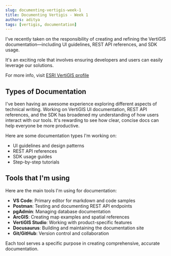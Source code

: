 ```yaml
---
slug: documenting-vertigis-week-1
title: Documenting Vertigis - Week 1
authors: aditya
tags: [vertigis, documentation]
---
```



I've recently taken on the responsibility of creating and refining the VertiGIS documentation—including UI guidelines, REST API references, and SDK usage.

It's an exciting role that involves ensuring developers and users can easily leverage our solutions.
<!-- truncate -->

For more info, visit [ESRI VertiGIS profile](https://www.esri.com/partners/vertigis-a2T70000000TNXcEAO)

## Types of Documentation

I've been having an awesome experience exploring different aspects of technical writing. Working on VertiGIS UI documentation, REST API references, and the SDK has broadened my understanding of how users interact with our tools. It's rewarding to see how clear, concise docs can help everyone be more productive.

Here are some documentation types I'm working on:

- UI guidelines and design patterns
- REST API references
- SDK usage guides
- Step-by-step tutorials

## Tools that I'm using

Here are the main tools I'm using for documentation:

- **VS Code**: Primary editor for markdown and code samples
- **Postman**: Testing and documenting REST API endpoints
- **pgAdmin**: Managing database documentation
- **ArcGIS**: Creating map examples and spatial references
- **VertiGIS Studio**: Working with product-specific features
- **Docusaurus**: Building and maintaining the documentation site
- **Git/GitHub**: Version control and collaboration

Each tool serves a specific purpose in creating comprehensive, accurate documentation.
